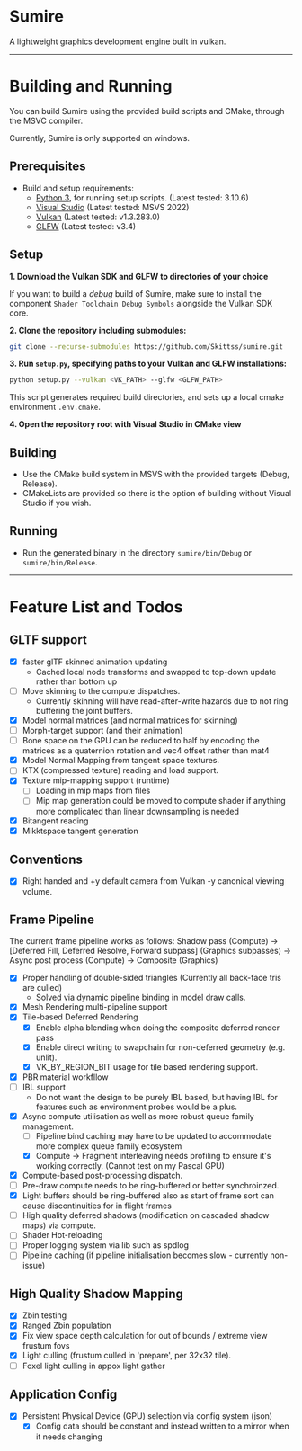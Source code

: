 # Sumire

A lightweight graphics development engine built in vulkan.

---

# Building and Running
You can build Sumire using the provided build scripts and CMake, through the MSVC compiler.

Currently, Sumire is only supported on windows.

## Prerequisites
- Build and setup requirements:
    - [Python 3](https://www.python.org/downloads/), for running setup scripts. (Latest tested: 3.10.6)
    - [Visual Studio](https://visualstudio.microsoft.com/downloads/) (Latest tested: MSVS 2022)
    - [Vulkan](https://vulkan.lunarg.com/sdk/home) (Latest tested: v1.3.283.0)
    - [GLFW](https://www.glfw.org/download) (Latest tested: v3.4)

## Setup
**1. Download the Vulkan SDK and GLFW to directories of your choice**

If you want to build a *debug* build of Sumire, make sure to install the component `Shader Toolchain Debug Symbols` alongside the Vulkan SDK core.

**2. Clone the repository including submodules:**
```sh
git clone --recurse-submodules https://github.com/Skittss/sumire.git
```

<!---
**2. Install python requirements: (Currently just `requests`):**
```sh
python -m pip install -r requirements.txt
```
-->

**3. Run `setup.py`, specifying paths to your Vulkan and GLFW installations:**
```sh
python setup.py --vulkan <VK_PATH> --glfw <GLFW_PATH>
```
This script generates required build directories, and sets up a local cmake environment `.env.cmake`.

**4. Open the repository root with Visual Studio in CMake view**


## Building
- Use the CMake build system in MSVS with the provided targets (Debug, Release).
- CMakeLists are provided so there is the option of building without Visual Studio if you wish.

## Running
- Run the generated binary in the directory `sumire/bin/Debug` or `sumire/bin/Release`.

---

# Feature List and Todos

## GLTF support
- [X] faster glTF skinned animation updating
    - Cached local node transforms and swapped to top-down update rather than bottom up
- [ ] Move skinning to the compute dispatches.
    - Currently skinning will have read-after-write hazards due to not ring buffering the joint buffers.
- [X] Model normal matrices (and normal matrices for skinning)
- [ ] Morph-target support (and their animation)
- [ ] Bone space on the GPU can be reduced to half by encoding the matrices as a quaternion rotation and vec4 offset rather than mat4
- [X] Model Normal Mapping from tangent space textures.
- [ ] KTX (compressed texture) reading and load support.
- [X] Texture mip-mapping support (runtime)
    - [ ] Loading in mip maps from files
    - [ ] Mip map generation could be moved to compute shader if anything more complicated than linear downsampling is needed
- [X] Bitangent reading
- [X] Mikktspace tangent generation

## Conventions
- [X] Right handed and +y default camera from Vulkan -y canonical viewing volume.

## Frame Pipeline
The current frame pipeline works as follows:
Shadow pass (Compute) -> [Deferred Fill, Deferred Resolve, Forward subpass] (Graphics subpasses) -> Async post process (Compute) -> Composite (Graphics)

- [X] Proper handling of double-sided triangles (Currently all back-face tris are culled)
    - Solved via dynamic pipeline binding in model draw calls.
- [X] Mesh Rendering multi-pipeline support
- [X] Tile-based Deferred Rendering
    - [X] Enable alpha blending when doing the composite deferred render pass
    - [X] Enable direct writing to swapchain for non-deferred geometry (e.g. unlit).
    - [X] VK_BY_REGION_BIT usage for tile based rendering support.
- [X] PBR material workfllow
- [ ] IBL support
    - Do not want the design to be purely IBL based, but having IBL for features such as environment probes would be a plus.
- [X] Async compute utilisation as well as more robust queue family management.
    - [ ] Pipeline bind caching may have to be updated to accommodate more complex queue family ecosystem
    - [X] Compute -> Fragment interleaving needs profiling to ensure it's working correctly. (Cannot test on my Pascal GPU)
- [X] Compute-based post-processing dispatch.
- [ ] Pre-draw compute needs to be ring-buffered or better synchroinzed.
- [X] Light buffers should be ring-buffered also as start of frame sort can cause discontinuities for in flight frames
- [ ] High quality deferred shadows (modification on cascaded shadow maps) via compute.
- [ ] Shader Hot-reloading
- [ ] Proper logging system via lib such as spdlog
- [ ] Pipeline caching (if pipeline initialisation becomes slow - currently non-issue)

## High Quality Shadow Mapping
- [X] Zbin testing
- [X] Ranged Zbin population
- [X] Fix view space depth calculation for out of bounds / extreme view frustum fovs
- [X] Light culling (frustum culled in 'prepare', per 32x32 tile).
- [ ] Foxel light culling in appox light gather

## Application Config
- [X] Persistent Physical Device (GPU) selection via config system (json)
    - [X] Config data should be constant and instead written to a mirror when it needs changing
